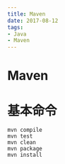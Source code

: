 ```yaml
---
title: Maven
date: 2017-08-12
tags:
- Java
- Maven
---
```






# Maven





# 基本命令



```shell
mvn compile
mvn test
mvn clean
mvn package
mvn install
```


# 


